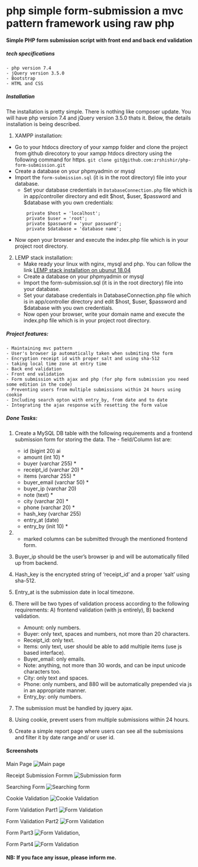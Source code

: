 # php simple form-submission a mvc pattern framework using raw php
#### Simple PHP form submission script with front end and back end validation

##### tech specifications
    - php version 7.4
    - jQuery version 3.5.0
    - Bootstrap
    - HTML and CSS 

##### Installation
The installation is pretty simple. There is nothing like composer update. You will have php version 7.4 and jQuery version 3.5.0 thats it. Below, the details installation is being described.
1. XAMPP installation: 
- Go to your htdocs directory of your xampp folder and clone the project from github direcotory to your xampp htdocs directory using the following command for https.
   ``git clone git@github.com:zrshishir/php-form-submission.git``
- Create a database on your phpmyadmin or mysql
- Import the `form-submission.sql` (it is in the root directory) file into your database.
  - Set your database credentials in `DatabaseConnection.php` file  which is in app/controller directory and edit $host, $user, $password and $database with you own credentials:
      ````
       private $host = 'localhost';
       private $user = 'root';
       private $password = 'your password';
       private $database = 'database name';
      ````
 - Now open your browser and execute the index.php file which is in your project root directory.

2. LEMP stack installation:
    - Make ready your linux with nginx, mysql and php. You can follow the link [LEMP stack installation on ubunut 18.04](https://www.digitalocean.com/community/tutorials/how-to-install-linux-nginx-mysql-php-lemp-stack-ubuntu-18-04)
    - Create a database on your phpmyadmin or mysql
    - Import the form-submission.sql (it is in the root directory) file into your database.
    - Set your database credentials in DatabaseConnection.php file  which is in app/controller directory and edit $host, $user, $password and $database with you own credentials.
    - Now open your browser, write your domain name and execute the index.php file which is in your project root directory.


##### Project features:
    - Maintaining mvc pattern
    - User's browser ip automatically taken when submiting the form
    - Encryption receipt id with proper salt and using sha-512
    - taking local time zone at entry time
    - Back end validation
    - Front end validation
    - Form submission with ajax and php (for php form submission you need some edition in the code)
    - Preventing users from multiple submissions within 24 hours using cookie
    - Including search opton with entry_by, from date and to date
    - Integrating the ajax response with resetting the form value


##### Done Tasks: 
1. Create a MySQL DB table with the following requirements and a frontend submission form for storing the data. The - field/Column list are: 
    - id (bigint 20) ai
    - amount (int 10) *
    - buyer (varchar 255) *
    - receipt_id (varchar 20) *
    - items (varchar 255) *
    - buyer_email (varchar 50) *
    - buyer_ip (varchar 20)
    - note (text) *
    - city (varchar 20) *
    - phone (varchar 20) *
    - hash_key (varchar 255)
    - entry_at (date)
    - entry_by (init 10) *

2. * marked columns can be submitted through the mentioned frontend form.
3. Buyer_ip should be the user’s browser ip and will be automatically filled up from backend.
4. Hash_key is the encrypted string of ‘receipt_id’ and a proper ‘salt’ using sha-512.
5. Entry_at is the submission date in local timezone.
6. There will be two types of validation process according to the following requirements: A) frontend validation (with js entirely), B) backend validation.
    - Amount: only numbers.
    - Buyer: only text, spaces and numbers, not more than 20 characters.
    - Receipt_id: only text.
    - Items: only text, user should be able to add multiple items (use js based interface).
    - Buyer_email: only emails.
    - Note: anything, not more than 30 words, and can be input unicode characters too.
    - City: only text and spaces.
    - Phone: only numbers, and 880 will be automatically prepended via js in an appropriate manner.
    - Entry_by: only numbers.
7. The submission must be handled by jquery ajax.
8. Using cookie, prevent users from multiple submissions within 24 hours.
9. Create a simple report page where users can see all the submissions and filter it by date range and/ or user id.

#### Screenshots
Main Page
   ![Main page](/view/image/image-1.png)

Receipt Submission Formm
   ![Submission form](/view/image/image-4.png)

Searching Form
   ![Searching form](/view/image/image-3.png)

Cookie Validation
   ![Cookie Validation](/view/image/image-2.png)

Form Validation Part1
   ![Form Validation](/view/image/image-6.png)

Form Validation Part2
   ![Form Validation](/view/image/image-7.png)

Form Part3
   ![Form Validation](/view/image/image-8.png),

Form Part4
   ![Form Validation](/view/image/image-5.png)

#### NB: If you face any issue, please inform me. 


